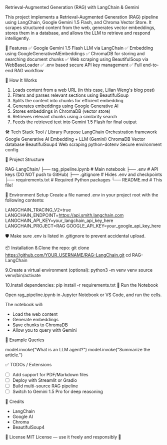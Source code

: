 Retrieval-Augmented Generation (RAG) with LangChain & Gemini

This project implements a Retrieval-Augmented Generation (RAG) pipeline using LangChain, Google Gemini 1.5 Flash, and Chroma Vector Store. It scrapes structured content from the web, generates vector embeddings, stores them in a database, and allows the LLM to retrieve and respond intelligently.

🚀 Features
✅ Google Gemini 1.5 Flash LLM via LangChain
✅ Embedding using GoogleGenerativeAIEmbeddings
✅ ChromaDB for storing and searching document chunks
✅ Web scraping using BeautifulSoup via WebBaseLoader
✅ .env based secure API key management
✅ Full end-to-end RAG workflow

🧠 How It Works
1. Loads content from a web URL (in this case, Lilian Weng's blog post)
2. Filters and parses relevant sections using BeautifulSoup
3. Splits the content into chunks for efficient embedding
4. Generates embeddings using Google Generative AI
5. Stores embeddings in ChromaDB (vector store)
6. Retrieves relevant chunks using a similarity search
7. Feeds the retrieved text into Gemini 1.5 Flash for final output

🛠️ Tech Stack
Tool / Library	Purpose
LangChain	Orchestration framework
Google Generative AI	Embedding + LLM (Gemini)
ChromaDB	Vector database
BeautifulSoup4	Web scraping
python-dotenv	Secure environment config


📁 Project Structure

RAG-LangChain/
├── rag_pipeline.ipynb        # Main notebook
├── .env                      # API keys (DO NOT push to GitHub)
├── .gitignore                # Hides .env and checkpoints
├── requirements.txt          # Required Python packages
└── README.md                 # This file!

🔐 Environment Setup
Create a file named .env in your project root with the following contents:

LANGCHAIN_TRACING_V2=true
LANGCHAIN_ENDPOINT=https://api.smith.langchain.com
LANGCHAIN_API_KEY=your_langchain_api_key_here
LANGCHAIN_PROJECT=RAG
GOOGLE_API_KEY=your_google_api_key_here

🛡️ Make sure .env is listed in .gitignore to prevent accidental upload.

📦 Installation
8.Clone the repo:
  git clone https://github.com/YOUR_USERNAME/RAG-LangChain.git
  cd RAG-LangChain
  
9.Create a virtual environment (optional):
  python3 -m venv venv
  source venv/bin/activate
  
10.Install dependencies:
  pip install -r requirements.txt
📌 Run the Notebook

Open rag_pipeline.ipynb in Jupyter Notebook or VS Code, and run the cells.

The notebook will:
- Load the web content
- Generate embeddings
- Save chunks to ChromaDB
- Allow you to query with Gemini

🧪 Example Queries

model.invoke("What is an LLM agent?")
model.invoke("Summarize the article.")

✅ TODOs / Extensions
- [ ] Add support for PDF/Markdown files
- [ ] Deploy with Streamlit or Gradio
- [ ] Build multi-source RAG pipeline
- [ ] Switch to Gemini 1.5 Pro for deep reasoning
      
🤝 Credits
- LangChain
- Google AI
- Chroma
- BeautifulSoup4
  
📄 License
MIT License — use it freely and responsibly 🚀
